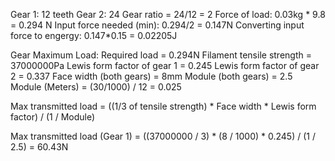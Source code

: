 Gear 1: 12 teeth  Gear 2: 24
Gear ratio = 24/12 = 2
Force of load: 0.03kg * 9.8 = 0.294 N
Input force needed (min): 0.294/2 = 0.147N
Converting input force to engergy: 0.147*0.15 = 0.02205J

Gear Maximum Load:
Required load = 0.294N
Filament tensile strength = 37000000Pa
Lewis form factor of gear 1 = 0.245
Lewis form factor of gear 2 = 0.337
Face width (both gears) = 8mm
Module (both gears) = 2.5
Module (Meters) = (30/1000) / 12 = 0.025

Max transmitted load = ((1/3 of tensile strength) * Face width * Lewis form factor) / (1 / Module)

Max transmitted load (Gear 1) = ((37000000 / 3) * (8 / 1000) * 0.245) / (1 / 2.5) = 60.43N
